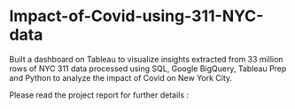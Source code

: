 # Impact-of-Covid-using-311-NYC-data
Built a dashboard on Tableau to visualize insights extracted from 33 million rows of NYC 311 data processed using SQL, Google BigQuery, Tableau Prep and Python to analyze the impact of Covid on New York City.

Please read the project report for further details :

